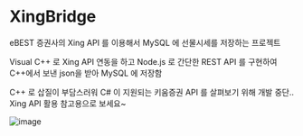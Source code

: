 # XingBridge
eBEST 증권사의 Xing API 를 이용해서 MySQL 에 선물시세를 저장하는 프로젝트

Visual C++ 로 Xing API 연동을 하고 Node.js 로 간단한 REST API 를 구현하여 C++에서 보낸 json을 받아 MySQL 에 저장함

C++ 로 삽질이 부담스러워 C# 이 지원되는 키움증권 API 를 살펴보기 위해 개발 중단.. Xing API 활용 참고용으로 보세요~

![image](http://shkim.github.io/img/screenshot/xingshot4.png "Screenshot")
